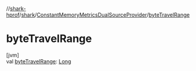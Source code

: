 //[shark-hprof](../../../index.md)/[shark](../index.md)/[ConstantMemoryMetricsDualSourceProvider](index.md)/[byteTravelRange](byte-travel-range.md)

# byteTravelRange

[jvm]\
val [byteTravelRange](byte-travel-range.md): [Long](https://kotlinlang.org/api/latest/jvm/stdlib/kotlin/-long/index.html)
